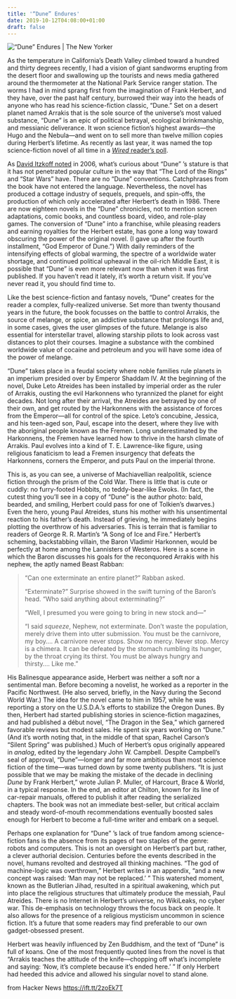 ```yaml
---
title: '“Dune” Endures'
date: 2019-10-12T04:08:00+01:00
draft: false
---
```


![](https://media.newyorker.com/photos/5909519d019dfc3494e9db2b/16:9/w_1200,h_630,c_limit/Dune-worm-580.jpeg "“Dune” Endures | The New Yorker")  

As the temperature in California’s Death Valley climbed toward a hundred and thirty degrees recently, I had a vision of giant sandworms erupting from the desert floor and swallowing up the tourists and news media gathered around the thermometer at the National Park Service ranger station. The worms I had in mind sprang first from the imagination of Frank Herbert, and they have, over the past half century, burrowed their way into the heads of anyone who has read his science-fiction classic, “Dune.” Set on a desert planet named Arrakis that is the sole source of the universe’s most valued substance, “Dune” is an epic of political betrayal, ecological brinkmanship, and messianic deliverance. It won science fiction’s highest awards—the Hugo and the Nebula—and went on to sell more than twelve million copies during Herbert’s lifetime. As recently as last year, it was named the top science-fiction novel of all time in a [_Wired_ reader’s poll](http://www.wired.com/geekdad/2012/12/and-the-winner-is-readers-choice-for-top-10-science-fiction-novel/).

As [David Itzkoff noted](http://query.nytimes.com/gst/fullpage.html?res=9507E0DD1231F937A1575AC0A9609C8B63) in 2006, what’s curious about “Dune” ’s stature is that it has not penetrated popular culture in the way that “The Lord of the Rings” and “Star Wars” have. There are no “Dune” conventions. Catchphrases from the book have not entered the language. Nevertheless, the novel has produced a cottage industry of sequels, prequels, and spin-offs, the production of which only accelerated after Herbert’s death in 1986. There are now eighteen novels in the “Dune” chronicles, not to mention screen adaptations, comic books, and countless board, video, and role-play games. The conversion of “Dune” into a franchise, while pleasing readers and earning royalties for the Herbert estate, has gone a long way toward obscuring the power of the original novel. (I gave up after the fourth installment, “God Emperor of Dune.”) With daily reminders of the intensifying effects of global warming, the spectre of a worldwide water shortage, and continued political upheaval in the oil-rich Middle East, it is possible that “Dune” is even more relevant now than when it was first published. If you haven’t read it lately, it’s worth a return visit. If you’ve never read it, you should find time to.

Like the best science-fiction and fantasy novels, “Dune” creates for the reader a complex, fully-realized universe. Set more than twenty thousand years in the future, the book focusses on the battle to control Arrakis, the source of melange, or spice, an addictive substance that prolongs life and, in some cases, gives the user glimpses of the future. Melange is also essential for interstellar travel, allowing starship pilots to look across vast distances to plot their courses. Imagine a substance with the combined worldwide value of cocaine and petroleum and you will have some idea of the power of melange.

“Dune” takes place in a feudal society where noble families rule planets in an imperium presided over by Emperor Shaddam IV. At the beginning of the novel, Duke Leto Atreides has been installed by imperial order as the ruler of Arrakis, ousting the evil Harkonnens who tyrannized the planet for eight decades. Not long after their arrival, the Atreides are betrayed by one of their own, and get routed by the Harkonnens with the assistance of forces from the Emperor—all for control of the spice. Leto’s concubine, Jessica, and his teen-aged son, Paul, escape into the desert, where they live with the aboriginal people known as the Fremen. Long underestimated by the Harkonnens, the Fremen have learned how to thrive in the harsh climate of Arrakis. Paul evolves into a kind of T. E. Lawrence-like figure, using religious fanaticism to lead a Fremen insurgency that defeats the Harkonnens, corners the Emperor, and puts Paul on the imperial throne.

This is, as you can see, a universe of Machiavellian realpolitik, science fiction through the prism of the Cold War. There is little that is cute or cuddly: no furry-footed Hobbits, no teddy-bear-like Ewoks. (In fact, the cutest thing you’ll see in a copy of “Dune” is the author photo: bald, bearded, and smiling, Herbert could pass for one of Tolkien’s dwarves.) Even the hero, young Paul Atreides, stuns his mother with his unsentimental reaction to his father’s death. Instead of grieving, he immediately begins plotting the overthrow of his adversaries. This is terrain that is familiar to readers of George R. R. Martin’s “A Song of Ice and Fire.” Herbert’s scheming, backstabbing villain, the Baron Vladimir Harkonnen, would be perfectly at home among the Lannisters of Westeros. Here is a scene in which the Baron discusses his goals for the reconquored Arrakis with his nephew, the aptly named Beast Rabban:

> “Can one exterminate an entire planet?” Rabban asked.
> 
> “Exterminate?” Surprise showed in the swift turning of the Baron’s head. “Who said anything about exterminating?”
> 
> “Well, I presumed you were going to bring in new stock and—”
> 
> “I said _squeeze_, Nephew, not exterminate. Don’t waste the population, merely drive them into utter submission. You must be the carnivore, my boy…. A carnivore never stops. Show no mercy. Never stop. Mercy is a chimera. It can be defeated by the stomach rumbling its hunger, by the throat crying its thirst. You must be always hungry and thirsty…. Like me.”

His Balinesque appearance aside, Herbert was neither a soft nor a sentimental man. Before becoming a novelist, he worked as a reporter in the Pacific Northwest. (He also served, briefly, in the Navy during the Second World War.) The idea for the novel came to him in 1957, while he was reporting a story on the U.S.D.A.’s efforts to stabilize the Oregon Dunes. By then, Herbert had started publishing stories in science-fiction magazines, and had published a début novel, “The Dragon in the Sea,” which garnered favorable reviews but modest sales. He spent six years working on “Dune.” (And it’s worth noting that, in the middle of that span, Rachel Carson’s “Silent Spring” was published.) Much of Herbert’s opus originally appeared in _analog_, edited by the legendary John W. Campbell. Despite Campbell’s seal of approval, “Dune”—longer and far more ambitious than most science fiction of the time—was turned down by some twenty publishers. “It is just possible that we may be making the mistake of the decade in declining _Dune_ by Frank Herbert,” wrote Julian P. Muller, of Harcourt, Brace & World, in a typical response. In the end, an editor at Chilton, known for its line of car-repair manuals, offered to publish it after reading the serialized chapters. The book was not an immediate best-seller, but critical acclaim and steady word-of-mouth recommendations eventually boosted sales enough for Herbert to become a full-time writer and embark on a sequel.

Perhaps one explanation for “Dune” ’s lack of true fandom among science-fiction fans is the absence from its pages of two staples of the genre: robots and computers. This is not an oversight on Herbert’s part but, rather, a clever authorial decision. Centuries before the events described in the novel, humans revolted and destroyed all thinking machines. “The god of machine-logic was overthrown,” Herbert writes in an appendix, “and a new concept was raised: ‘Man may not be replaced.’ ” This watershed moment, known as the Butlerian Jihad, resulted in a spiritual awakening, which put into place the religious structures that ultimately produce the messiah, Paul Atreides. There is no Internet in Herbert’s universe, no WikiLeaks, no cyber war. This de-emphasis on technology throws the focus back on people. It also allows for the presence of a religious mysticism uncommon in science fiction. It’s a future that some readers may find preferable to our own gadget-obsessed present.

Herbert was heavily influenced by Zen Buddhism, and the text of “Dune” is full of koans. One of the most frequently quoted lines from the novel is that “Arrakis teaches the attitude of the knife—chopping off what’s incomplete and saying: ‘Now, it’s complete because it’s ended here.’ ” If only Herbert had heeded this advice and allowed his singular novel to stand alone.

  
  
from Hacker News https://ift.tt/2zoEk7T